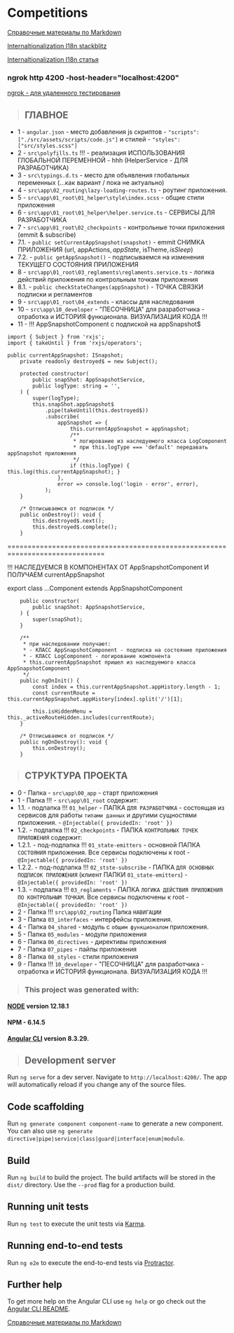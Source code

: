 # Competitions
[Справочные материалы по Markdown](https://learn.microsoft.com/ru-ru/contribute/markdown-reference)

[Internaltionalization I18n stackblitz](https://stackblitz.com/edit/angular-internaltionalization-i18n-cpzeaf?file=src%2Fapp%2Fhello.component.ts,src%2Fapp%2Fapp.component.ts)

[Internaltionalization I18n статья](https://progtask.ru/angular-i18n-ngx-translate/)

### ngrok http 4200 -host-header="localhost:4200"
[ngrok - для удаленного тестирования](https://ngrok.com)

> ## ГЛАВНОЕ
* 1 - `angular.json` - место добавления js скриптов - `"scripts": ["./src/assets/scripts/code.js"]` и стилей - `"styles": ["src/styles.scss"]`
* 2 - `src\polyfills.ts` !!! - реализация ИСПОЛЬЗОВАНИЯ ГЛОБАЛЬНОЙ ПЕРЕМЕННОЙ - hhh (HelperService - ДЛЯ РАЗРАБОТЧИКА)
* 3 - `src\typings.d.ts` - место для объявления глобальных переменных (...как вариант / пока не актуально)
* 4 - `src\app\02_routing\lazy-loading-routes.ts` - роутинг приложения.
* 5 - `src\app\01_root\01_helper\style\index.scss` - общие стили приложения
* 6 - `src\app\01_root\01_helper\helper.service.ts` - СЕРВИСЫ ДЛЯ РАЗРАБОТЧИКА
* 7 - `src\app\01_root\02_checkpoints` - контрольные точки приложения (emmit & subscribe)
* 7.1. - `public setCurrentAppSnapshot(snapshot)` - emmit СНИМКА ПРИЛОЖЕНИЯ (url, appActions$, appState$, isTheme$, isSleep$)
* 7.2. - `public getAppSnapshot()` - подписываемся на изменения ТЕКУЩЕГО СОСТОЯНИЯ ПРИЛОЖЕНИЯ
* 8 - `src\app\01_root\03_reglaments\reglaments.service.ts` - логика действий приложения по контрольным точкам приложения 
* 8.1. - `public checkStateChanges(appSnapshot)` - ТОЧКА СВЯЗКИ подписки и регламентов
* 9 - `src\app\01_root\04_extends` - классы для наследования
* 10 - `src\app\10_developer` - "ПЕСОЧНИЦА" для разработчика - отработка и ИСТОРИЯ функционала. ВИЗУАЛИЗАЦИЯ КОДА !!!
* 11 - !!! AppSnapshotComponent с подпиской на appSnapshot$
```
import { Subject } from 'rxjs';
import { takeUntil } from 'rxjs/operators';

public currentAppSnapshot: ISnapshot;
    private readonly destroyed$ = new Subject();

    protected constructor(
        public snapShot: AppSnapshotService,
        public logType: string = '',
    ) {
        super(logType);
        this.snapShot.appSnapshot$
            .pipe(takeUntil(this.destroyed$))
            .subscribe(
                appSnapshot => {
                    this.currentAppSnapshot = appSnapshot;
                    /**
                     * логирование из наследуемого класса LogComponent
                     * при this.logType === 'default' передавать appSnapshot приложения
                     */
                    if (this.logType) { this.log(this.currentAppSnapshot); }
                },
                error => console.log('login - error', error),
            );
    }

    /* Отписываемся от подписок */
    public onDestroy(): void {
        this.destroyed$.next();
        this.destroyed$.complete();
    }
```
==============================================================================

!!! НАСЛЕДУЕМСЯ В КОМПОНЕНТАХ ОТ AppSnapshotComponent И ПОЛУЧАЕМ currentAppSnapshot

export class ...Component extends AppSnapshotComponent
```
    public constructor(
        public snapShot: AppSnapshotService,
    ) {
        super(snapShot);
    }

    /**
     * при наследовании получают:
     * - КЛАСС AppSnapshotComponent - подписка на состояние приложения
     * - КЛАСС LogComponent - логирование компонента
     * this.currentAppSnapshot пришел из наследуемого класса AppSnapshotComponent
     */
    public ngOnInit() {
        const index = this.currentAppSnapshot.appHistory.length - 1;
        const currentRoute = this.currentAppSnapshot.appHistory[index].split('/')[1];

        this.isHiddenMenu = this._activeRouteHidden.includes(currentRoute);
    }

    /* Отписываемся от подписок */
    public ngOnDestroy(): void {
        this.onDestroy();
    }
```

> ## СТРУКТУРА ПРОЕКТА
* 0 - Папка - `src\app\00_app` - старт приложения
* 1 - Папка !!! - `src\app\01_root` содержит:
* 1.1. - подпапка !!! `01_helper` - ПАПКА `ДЛЯ РАЗРАБОТЧИКА` - состоящая из сервисов для работы `типами данных` и другими сущностями приложения. - `@Injectable({ providedIn: 'root' })`
* 1.2. - подпапка !!! `02_checkpoints` - ПАПКА `КОНТРОЛЬНЫХ ТОЧЕК ПРИЛОЖЕНИЯ` содержит:
* 1.2.1. - под-подпапка !!! `01_state-emitters` - основной ПАПКА `СОСТОЯНИЯ` приложения. Все сервисы подключены к root - `@Injectable({ providedIn: 'root' })`
* 1.2.2. - под-подпапка !!! `02_stste-subscribe` - ПАПКА `ДЛЯ ОСНОВНЫХ ПОДПИСОК ПРИЛОЖЕНИЯ` (клиент ПАПКИ `01_state-emitters`) - `@Injectable({ providedIn: 'root' })`
* 1.3. - подпапка !!! `03_reglaments` - ПАПКА `ЛОГИКА ДЕЙСТВИЯ ПРИЛОЖЕНИЯ ПО КОНТРОЛЬНЫМ ТОЧКАМ`. Все сервисы подключены к root - `@Injectable({ providedIn: 'root' })`
* 2 - Папка !!! `src\app\02_routing` Папка `НАВИГАЦИИ`
* 3 - Папка `03_interfaces` - интерфейсы приложения.
* 4 - Папка `04_shared` - модуль с `общим функционалом` приложения.
* 5 - Папка `05_modules` - модули приложения
* 6 - Папка `06_directives` - директивы приложения
* 7 - Папка `07_pipes` - пайпы приложения
* 8 - Папка `08_styles` - стили приложения
* 9 - Папка !!! `10_developer` - "ПЕСОЧНИЦА" для разработчика - отработка и ИСТОРИЯ функционала. ВИЗУАЛИЗАЦИЯ КОДА !!!

> ### This project was generated with:
#### [NODE](https://nodejs.org/fr/blog/release/v12.18.1/) version 12.18.1
#### NPM - 6.14.5
#### [Angular CLI](https://github.com/angular/angular-cli) version 8.3.29.

> ## Development server

Run `ng serve` for a dev server. Navigate to `http://localhost:4200/`. The app will automatically reload if you change any of the source files.

## Code scaffolding

Run `ng generate component component-name` to generate a new component. You can also use `ng generate directive|pipe|service|class|guard|interface|enum|module`.

## Build

Run `ng build` to build the project. The build artifacts will be stored in the `dist/` directory. Use the `--prod` flag for a production build.

## Running unit tests

Run `ng test` to execute the unit tests via [Karma](https://karma-runner.github.io).

## Running end-to-end tests

Run `ng e2e` to execute the end-to-end tests via [Protractor](http://www.protractortest.org/).

## Further help

To get more help on the Angular CLI use `ng help` or go check out the [Angular CLI README](https://github.com/angular/angular-cli/blob/master/README.md).

[Справочные материалы по Markdown](https://learn.microsoft.com/ru-ru/contribute/markdown-reference)
